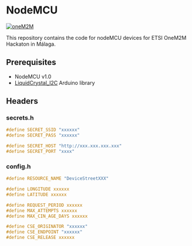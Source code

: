 # NodeMCU

[![oneM2M](https://img.shields.io/badge/oneM2M-f00)](https://www.onem2m.org)

This repository contains the code for nodeMCU devices for ETSI OneM2M Hackaton in Málaga.

## Prerequisites

-   NodeMCU v1.0
-   [LiquidCrystal_I2C](https://github.com/johnrickman/LiquidCrystal_I2C) Arduino library

## Headers

### secrets.h

```c
#define SECRET_SSID "xxxxxx"
#define SECRET_PASS "xxxxxx"

#define SECRET_HOST "http://xxx.xxx.xxx.xxx"
#define SECRET_PORT "xxxx"
```

### config.h

```c
#define RESOURCE_NAME "DeviceStreetXXX"

#define LONGITUDE xxxxxx
#define LATITUDE xxxxxx

#define REQUEST_PERIOD xxxxxx
#define MAX_ATTEMPTS xxxxxx
#define MAX_CIN_AGE_DAYS xxxxxx

#define CSE_ORIGINATOR "xxxxxx"
#define CSE_ENDPOINT "xxxxxx"
#define CSE_RELEASE xxxxxx
```
